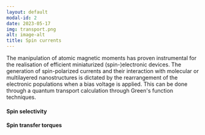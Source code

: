```yaml
---
layout: default
modal-id: 2
date: 2023-05-17
img: transport.png
alt: image-alt
title: Spin currents
---
```

The manipulation of atomic magnetic moments has proven instrumental for the realisation of efficient miniaturized (spin-)electronic devices. The generation of spin-polarized currents and their interaction with molecular or multilayered nanostructures is dictated by the rearrangement of the electronic populations when a bias voltage is applied. This can be done through a quantum transport calculation through Green's function techniques.
<h4 style='text-transform: none;'>Spin selectivity</h4>

<h4 style='text-transform: none;'>Spin transfer torques</h4>